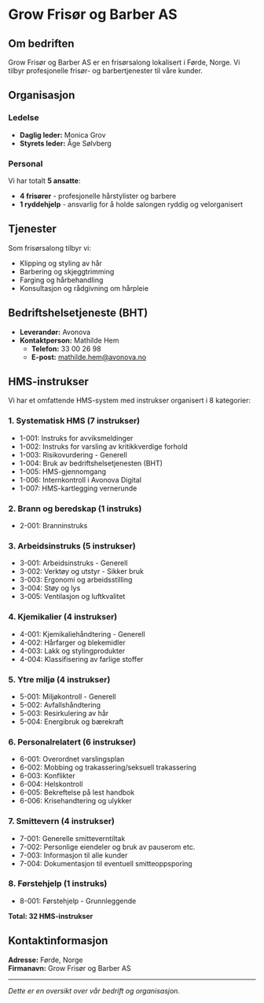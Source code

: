 # Grow Frisør og Barber AS

## Om bedriften

Grow Frisør og Barber AS er en frisørsalong lokalisert i Førde, Norge. Vi tilbyr profesjonelle frisør- og barbertjenester til våre kunder.

## Organisasjon

### Ledelse
- **Daglig leder:** Monica Grov
- **Styrets leder:** Åge Sølvberg

### Personal
Vi har totalt **5 ansatte**:
- **4 frisører** - profesjonelle hårstylister og barbere
- **1 ryddehjelp** - ansvarlig for å holde salongen ryddig og velorganisert

## Tjenester

Som frisørsalong tilbyr vi:
- Klipping og styling av hår
- Barbering og skjeggtrimming
- Farging og hårbehandling
- Konsultasjon og rådgivning om hårpleie

## Bedriftshelsetjeneste (BHT)

- **Leverandør:** Avonova
- **Kontaktperson:** Mathilde Hem  
  - **Telefon:** 33 00 26 98  
  - **E-post:** [mathilde.hem@avonova.no](mailto:mathilde.hem@avonova.no)

## HMS-instrukser

Vi har et omfattende HMS-system med instrukser organisert i 8 kategorier:

### 1. Systematisk HMS (7 instrukser)
- 1-001: Instruks for avviksmeldinger
- 1-002: Instruks for varsling av kritikkverdige forhold
- 1-003: Risikovurdering - Generell
- 1-004: Bruk av bedriftshelsetjenesten (BHT)
- 1-005: HMS-gjennomgang
- 1-006: Internkontroll i Avonova Digital
- 1-007: HMS-kartlegging vernerunde

### 2. Brann og beredskap (1 instruks)
- 2-001: Branninstruks

### 3. Arbeidsinstruks (5 instrukser)
- 3-001: Arbeidsinstruks - Generell
- 3-002: Verktøy og utstyr - Sikker bruk
- 3-003: Ergonomi og arbeidsstilling
- 3-004: Støy og lys
- 3-005: Ventilasjon og luftkvalitet

### 4. Kjemikalier (4 instrukser)
- 4-001: Kjemikaliehåndtering - Generell
- 4-002: Hårfarger og blekemidler
- 4-003: Lakk og stylingprodukter
- 4-004: Klassifisering av farlige stoffer

### 5. Ytre miljø (4 instrukser)
- 5-001: Miljøkontroll - Generell
- 5-002: Avfallshåndtering
- 5-003: Resirkulering av hår
- 5-004: Energibruk og bærekraft

### 6. Personalrelatert (6 instrukser)
- 6-001: Overordnet varslingsplan
- 6-002: Mobbing og trakassering/seksuell trakassering
- 6-003: Konflikter
- 6-004: Helskontroll
- 6-005: Bekreftelse på lest handbok
- 6-006: Krisehandtering og ulykker

### 7. Smittevern (4 instrukser)
- 7-001: Generelle smitteverntiltak
- 7-002: Personlige eiendeler og bruk av pauserom etc.
- 7-003: Informasjon til alle kunder
- 7-004: Dokumentasjon til eventuell smitteoppsporing

### 8. Førstehjelp (1 instruks)
- 8-001: Førstehjelp - Grunnleggende

**Total: 32 HMS-instrukser**

## Kontaktinformasjon

**Adresse:** Førde, Norge  
**Firmanavn:** Grow Frisør og Barber AS

---

*Dette er en oversikt over vår bedrift og organisasjon.*
